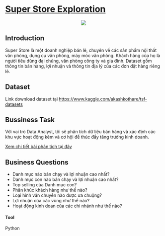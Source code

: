 # [Super Store Exploration](/super_store_eda.ipynb)

<p align="center">
  <img src="https://image.freepik.com/free-photo/colorful-school-supplies-shopping-basket-gray-background-with-copy-text-space-stack-books-with-colorful-covers-concept-returning-school-new-academic-year_73683-2219.jpg" />
</p>

## Introduction
Super Store là một doanh nghiệp bán lẻ, chuyên về các sản phẩm nội thất văn phòng, dụng cụ văn phòng, máy móc văn phòng. Khách hàng của họ là 
người tiêu dùng đại chúng, văn phòng công ty và gia đình. Dataset gồm thông tin bán hàng, lợi nhuận và thông tin địa lý của các đơn đặt hàng riêng lẻ.

## Dataset
Link download dataset tại https://www.kaggle.com/akashkothare/tsf-datasets

## Bussiness Task
Với vai trò Data Analyst, tôi sẽ phân tích dữ liệu bán hàng và xác định các khu vực hoạt động kém và cơ hội để thúc đẩy tăng trưởng kinh doanh.

[Xem chi tiết bài phân tích tại đây](/super_store_eda.ipynb)

## Business Questions

- Danh mục nào bán chạy và lợi nhuận cao nhất?
- Danh mục con nào bán chạy và lợi nhuận cao nhất?
- Top selling của Danh mục con?
- Phân khúc khách hàng như thế nào?
- Loại hình vận chuyển nào được ưa chuộng?
- Lợi nhuận của các vùng như thế nào?
- Hoạt động kinh doan của các chi nhánh như thế nào?

#### Tool

Python
